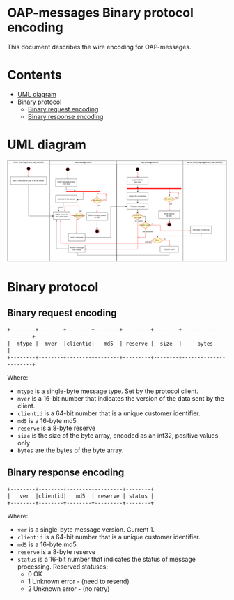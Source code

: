 OAP-messages Binary protocol encoding
===============================

This document describes the wire encoding for OAP-messages.

# Contents

* [UML diagram](#uml-diagram)
* [Binary protocol](#binary-protocol)
  * [Binary request encoding](#binary-request-encoding)
  * [Binary response encoding](#binary-response-encoding)

# UML diagram

![UML Diagram](oap-messages.png)

# Binary protocol

## Binary request encoding
```
+--------+--------+--------+--------+---------+--------+----------------------+
|  mtype |  mver  |clientid|   md5  | reserve |  size  |     bytes            |
+--------+--------+--------+--------+---------+--------+----------------------+
```

Where:
* `mtype` is a single-byte message type. Set by the protocol client.
* `mver` is a 16-bit number that indicates the version of the data sent by the client.
* `clientid` is a 64-bit number that is a unique customer identifier.
* `md5` is a 16-byte md5
* `reserve` is a 8-byte reserve
* `size` is the size of the byte array, encoded as an int32, positive values only
* `bytes` are the bytes of the byte array.

## Binary response encoding
```
+--------+--------+--------+---------+--------+
|   ver  |clientid|   md5  | reserve | status |
+--------+--------+--------+---------+--------+
```

Where:
* `ver` is a single-byte message version. Current 1.
* `clientid` is a 64-bit number that is a unique customer identifier.
* `md5` is a 16-byte md5
* `reserve` is a 8-byte reserve
* `status` is a 16-bit number that indicates the status of message processing. Reserved statuses:
    * 0 OK
    * 1 Unknown error - (need to resend)
    * 2 Unknown error - (no retry)